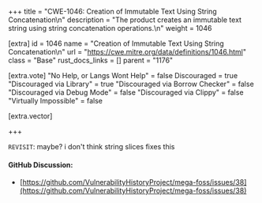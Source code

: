 +++
title = "CWE-1046: Creation of Immutable Text Using String Concatenation\n"
description = "The product creates an immutable text string using string concatenation operations.\n"
weight = 1046

[extra]
id = 1046
name = "Creation of Immutable Text Using String Concatenation\n"
url = "https://cwe.mitre.org/data/definitions/1046.html"
class = "Base"
rust_docs_links = []
parent = "1176"

[extra.vote]
"No Help, or Langs Wont Help" = false
Discouraged = true
"Discouraged via Library" = true
"Discouraged via Borrow Checker" = false
"Discouraged via Debug Mode" = false
"Discouraged via Clippy" = false
"Virtually Impossible" = false

[extra.vector]

+++

`REVISIT`: maybe? i don't think string slices fixes this

#### GitHub Discussion:
- [https://github.com/VulnerabilityHistoryProject/mega-foss/issues/38](https://github.com/VulnerabilityHistoryProject/mega-foss/issues/38)